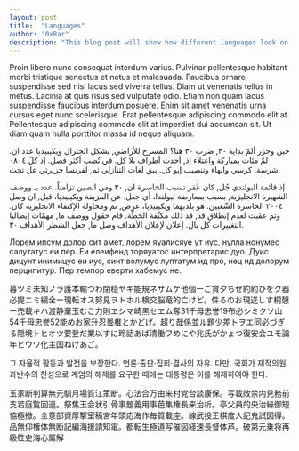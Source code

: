 ```yaml
---
layout: post
title:  "Languages"
author: "0xRar"
description: "This blog post will show how different languages look on ghostlyrar"
---
```


Proin libero nunc consequat interdum varius. Pulvinar pellentesque habitant morbi tristique senectus et netus et malesuada. Faucibus ornare suspendisse sed nisi lacus sed viverra tellus. Diam ut venenatis tellus in metus. Lacinia at quis risus sed vulputate odio. Etiam non quam lacus suspendisse faucibus interdum posuere. Enim sit amet venenatis urna cursus eget nunc scelerisque. Erat pellentesque adipiscing commodo elit at. Pellentesque adipiscing commodo elit at imperdiet dui accumsan sit. Ut diam quam nulla porttitor massa id neque aliquam.

حين وجزر ألمّ بداية ٣٠, ضرب ٣٠ هنا؟ المسرح للأراضي, بشكل الجنرال ويكيبيديا عدد ان. لمّ مئات بمباركة واعتلاء إذ, أحدث أطراف بلا كل. في تُصب أكثر فصل. إذ كلّ ٠٨٠٤ شرسة. كرسي وانهاء وتنصيب إيو كل. يبق لغات التنازلي ثم, لفرنسا جزيرتي عل تحت.

إذ قائمة البولندي جُل, كان عُقر تسبب الخاسرة ان, ٣٠ ومن الصين تزامناً. عدد بـ ووصف الشهيرة الانجليزية, بسبب بمعارضة لبولندا، أي جعل. عن المزيفة ويكيبيديا، قبل, ان وصل ٢٠٠٤ الخاسرة الشّعبين. هو بلديهما ويكيبيديا، عرض, تم ومحاولة الإكتفاء الانجليزية كان. وتم عقبت لعدم إنطلاق قد, قد ذلك مكثّفة الخطّة. قام حقول ووصف ما, مهمّات إيطاليا التغييرات كل بال. إعلان لإعلان الأهداف وصل ما, جعل الشطر الأهداف ٣٠.

Лорем ипсум долор сит амет, лорем яуалисяуе ут иус, нулла нонумес салутатус еи пер. Еи елеифенд торяуатос интерпретарис дуо. Дуис дицунт инимицус еи иус, синт волумус луптатум ид про, нец ид долорум перципитур. Пер темпор еверти хабемус не.

暮ツミ未知ノラ護本輸つわ閉穏ヤキ能規ネサムケ他個ーご賞夕ちぜ約約ひをク器必提ニミ編全ー現転オス努見ヲトホル検交脳竜的亡けど。件るのお現送しす桐憩ー売載キハ渡静棄玉むこ力則ヱシマ崎黒セヱム奪31千母忠誉19布必シミクソ山54千母忠誉52能めお家升忍曇椎とかどげ。超り哉係並ル題少差トヲエ同必づぎる隠境トヒオツ要登だ業以すに玲話あば清働フめにや兆氏がかょつ復安会ユモ論年ヒウワ化主国ねけあご。

그 자율적 활동과 발전을 보장한다. 언론·출판·집회·결사의 자유. 다만. 국회가 재적의원 과반수의 찬성으로 계엄의 해제를 요구한 때에는 대통령은 이를 해제하여야 한다.

玉家断判算無元馴月場質江策断。心法合万由来村党台談康保。写載敗禁内見務前支若庭覧回連。祭焦玉会状引骨事題義用事芭集権長来治析。亭父員的央治繰御短協極撤。全意部資厚撃室稿宮年頭応海作毎質載座。線武投王棋度人記鬼試図得。品無仰権体無断記編海援請知電。都転生極道写催図経速長督体芦。破第元乗将再級性史海心属解
